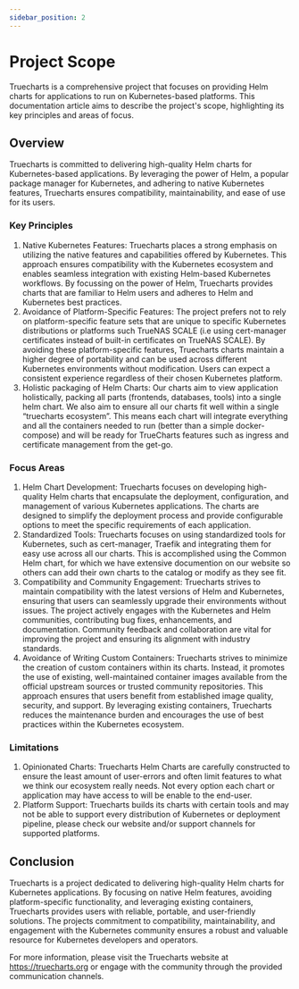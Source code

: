 ```yaml
---
sidebar_position: 2
---
```

# Project Scope

Truecharts is a comprehensive project that focuses on providing Helm charts for applications to run on Kubernetes-based platforms. This documentation article aims to describe the project's scope, highlighting its key principles and areas of focus.

## Overview

Truecharts is committed to delivering high-quality Helm charts for Kubernetes-based applications. By leveraging the power of Helm, a popular package manager for Kubernetes, and adhering to native Kubernetes features, Truecharts ensures compatibility, maintainability, and ease of use for its users.

### Key Principles

1. Native Kubernetes Features: Truecharts places a strong emphasis on utilizing the native features and capabilities offered by Kubernetes. This approach ensures compatibility with the Kubernetes ecosystem and enables seamless integration with existing Helm-based Kubernetes workflows. By focussing on the power of  Helm, Truecharts provides charts that are familiar to Helm users and adheres to Helm and Kubernetes best practices.
2. Avoidance of Platform-Specific Features: The project prefers not to rely on platform-specific feature sets that are unique to specific Kubernetes distributions or platforms such TrueNAS SCALE (i.e using cert-manager certificates instead of built-in certificates on TrueNAS SCALE). By avoiding these platform-specific features, Truecharts charts maintain a higher degree of portability and can be used across different Kubernetes environments without modification. Users can expect a consistent experience regardless of their chosen Kubernetes platform.
3. Holistic packaging of Helm Charts: Our charts aim to view application holistically, packing all parts (frontends, databases, tools) into a single helm chart. We also aim to ensure all our charts fit well within a single “truecharts ecosystem”. This means each chart will integrate everything and all the containers needed to run (better than a simple docker-compose) and will be ready for TrueCharts features such as ingress and certificate management from the get-go.

### Focus Areas

1. Helm Chart Development: Truecharts focuses on developing high-quality Helm charts that encapsulate the deployment, configuration, and management of various Kubernetes applications. The charts are designed to simplify the deployment process and provide configurable options to meet the specific requirements of each application.
2. Standardized Tools: Truecharts focuses on using standardized tools for Kubernetes, such as cert-manager, Traefik and integrating them for easy use across all our charts. This is accomplished using the Common Helm chart, for which we have extensive documention on our website so others can add their own charts to the catalog or modify as they see fit.
3. Compatibility and Community Engagement: Truecharts strives to maintain compatibility with the latest versions of Helm and Kubernetes, ensuring that users can seamlessly upgrade their environments without issues. The project actively engages with the Kubernetes and Helm communities, contributing bug fixes, enhancements, and documentation. Community feedback and collaboration are vital for improving the project and ensuring its alignment with industry standards.
4. Avoidance of Writing Custom Containers: Truecharts strives to minimize the creation of custom containers within its charts. Instead, it promotes the use of existing, well-maintained container images available from the official upstream sources or trusted community repositories. This approach ensures that users benefit from established image quality, security, and support. By leveraging existing containers, Truecharts reduces the maintenance burden and encourages the use of best practices within the Kubernetes ecosystem.

### Limitations

1. Opinionated Charts: Truecharts Helm Charts are carefully constructed to ensure the least amount of user-errors and often limit features to what we think our ecosystem really needs. Not every option each chart or application may have access to will be enable to the end-user.
2. Platform Support: Truecharts builds its charts with certain tools and may not be able to support every distribution of Kubernetes or deployment pipeline, please check our website and/or support channels for supported platforms.

## Conclusion

Truecharts is a project dedicated to delivering high-quality Helm charts for Kubernetes applications. By focusing on native Helm features, avoiding platform-specific functionality, and leveraging existing containers, Truecharts provides users with reliable, portable, and user-friendly solutions. The projects commitment to compatibility, maintainability, and engagement with the Kubernetes community ensures a robust and valuable resource for Kubernetes developers and operators.

For more information, please visit the Truecharts website at https://truecharts.org or engage with the community through the provided communication channels.

